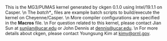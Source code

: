 This is the MG3/PUMAS kernel generated by ckgen 0.1.0 using Intel/19.1.1 on Casper. \n
The __batch_*__ files are example batch scripts to build/execute the kernel on Cheyenne/Casper. \n
More compiler configurations are specified in the **Macros** file. \n
For question related to this kernel, please contact Jian Sun at sunjian@ucar.edu or John Dennis at dennis@ucar.edu. \n
For more details about ckgen, please contact Youngsung Kim at kimy@ornl.gov.
